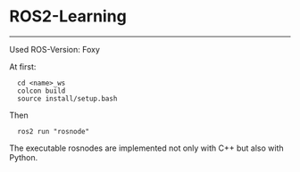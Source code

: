 # ROS2-Learning
---
Used ROS-Version: Foxy

At first:

      cd <name>_ws
      colcon build
      source install/setup.bash
      
Then  
      
      ros2 run "rosnode"

The executable rosnodes are implemented not only with C++ but also with Python.
